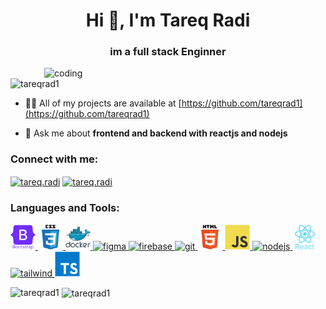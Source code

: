 <h1 align="center">Hi 👋, I'm Tareq Radi</h1>
    <h3 align="center">im a full stack Enginner</h3>

   <img align="right" alt="coding" width="450px" src="https://media0.giphy.com/media/qgQUggAC3Pfv687qPC/giphy.gif">
    
   <p align="left"> <img src="https://komarev.com/ghpvc/?username=tareqrad1&label=Profile%20views&color=0e75b6&style=flat" alt="tareqrad1" /> </p>
    
   - 👨‍💻 All of my projects are available at [https://github.com/tareqrad1](https://github.com/tareqrad1)
    
   - 💬 Ask me about **frontend and backend with reactjs and nodejs**
    
   <h3 align="left">Connect with me:</h3>
   <p align="left">
    <a href="https://linkedin.com/in/tareq.radi" target="blank"><img align="center" src="https://raw.githubusercontent.com/rahuldkjain/github-profile-readme-generator/master/src/images/icons/Social/linked-in-alt.svg" alt="tareq.radi" height="30" width="40" /></a>
    <a href="https://instagram.com/tareq.radi" target="blank"><img align="center" src="https://raw.githubusercontent.com/rahuldkjain/github-profile-readme-generator/master/src/images/icons/Social/instagram.svg" alt="tareq.radi" height="30" width="40" /></a>
   </p>
    
   <h3 align="left">Languages and Tools:</h3>
   <p align="left"> <a href="https://getbootstrap.com" target="_blank" rel="noreferrer"> <img src="https://raw.githubusercontent.com/devicons/devicon/master/icons/bootstrap/bootstrap-plain-wordmark.svg" alt="bootstrap" width="40" height="40"/> </a> <a href="https://www.w3schools.com/css/" target="_blank" rel="noreferrer"> <img src="https://raw.githubusercontent.com/devicons/devicon/master/icons/css3/css3-original-wordmark.svg" alt="css3" width="40" height="40"/> </a> <a href="https://www.docker.com/" target="_blank" rel="noreferrer"> <img src="https://raw.githubusercontent.com/devicons/devicon/master/icons/docker/docker-original-wordmark.svg" alt="docker" width="40" height="40"/> </a> <a href="https://www.figma.com/" target="_blank" rel="noreferrer"> <img src="https://www.vectorlogo.zone/logos/figma/figma-icon.svg" alt="figma" width="40" height="40"/> </a> <a href="https://firebase.google.com/" target="_blank" rel="noreferrer"> <img src="https://www.vectorlogo.zone/logos/firebase/firebase-icon.svg" alt="firebase" width="40" height="40"/> </a> <a href="https://git-scm.com/" target="_blank" rel="noreferrer"> <img src="https://www.vectorlogo.zone/logos/git-scm/git-scm-icon.svg" alt="git" width="40" height="40"/> </a> <a href="https://www.w3.org/html/" target="_blank" rel="noreferrer"> <img src="https://raw.githubusercontent.com/devicons/devicon/master/icons/html5/html5-original-wordmark.svg" alt="html5" width="40" height="40"/> </a> <a href="https://developer.mozilla.org/en-US/docs/Web/JavaScript" target="_blank" rel="noreferrer"> <img src="https://raw.githubusercontent.com/devicons/devicon/master/icons/javascript/javascript-original.svg" alt="javascript" width="40" height="40"/> </a> <a href="https://nodejs.org/" target="_blank" rel="noreferrer"> <img src="https://upload.wikimedia.org/wikipedia/commons/thumb/d/d9/Node.js_logo.svg/885px-Node.js_logo.svg.png" alt="nodejs" width="50" height="50"/> </a> <a href="https://reactjs.org/" target="_blank" rel="noreferrer"> <img src="https://raw.githubusercontent.com/devicons/devicon/master/icons/react/react-original-wordmark.svg" alt="react" width="40" height="40"/> </a> <a href="https://tailwindcss.com/" target="_blank" rel="noreferrer"> <img src="https://www.vectorlogo.zone/logos/tailwindcss/tailwindcss-icon.svg" alt="tailwind" width="40" height="40"/> </a> <a href="https://www.typescriptlang.org/" target="_blank" rel="noreferrer"> <img src="https://raw.githubusercontent.com/devicons/devicon/master/icons/typescript/typescript-original.svg" alt="typescript" width="40" height="40"/> </a> </p>    
   <p><img align="left" src="https://github-readme-stats.vercel.app/api/top-langs?username=tareqrad1&show_icons=true&locale=en&layout=compact" alt="tareqrad1" /></p>   
    
  <p>&nbsp;<img align="center" src="https://github-readme-stats.vercel.app/api?username=tareqrad1&show_icons=true&locale=en" alt="tareqrad1" /></p>

